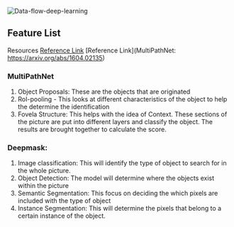 ![Data-flow-deep-learning](https://user-images.githubusercontent.com/28307295/97768872-4bbdbb80-1af4-11eb-89d1-7cac92275a2e.png)

## Feature List
Resources
[Reference Link](Deepmask:https://towardsdatascience.com/review-deepmask-instance-segmentation-30327a072339)
[Reference Link](MultiPathNet: https://arxiv.org/abs/1604.02135)

### MultiPathNet
1. Object Proposals: These are the objects that are originated
2. RoI-pooling - This looks at different characteristics of the object to help the determine the identification
3. Fovela Structure: This helps with the idea of Context. These sections of the picture are put into different layers and classify the object. The results are brought together to calculate the score. 

### Deepmask:
1. Image classification: This will identify the type of object to search for in the whole picture.
2. Object Detection: The model will determine where the objects exist within the  picture
3. Semantic Segmentation: This focus on deciding the which pixels are included with the type of object
4. Instance Segmentation: This will determine the pixels that belong to a certain instance of the object.
